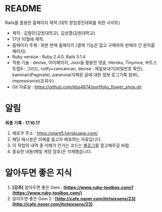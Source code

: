 # README
Rails를 활용한 홈페이지 제작 (대학 창업경진대회를 위한 사이트)
* 제작 : 김철민(강원대학교), 김상열(강원대학교)
* 17년 10월에 제작.
* 홈페이지 주제 : 화분 판매 홈페이지 (결제 기능은 없고 구매자와 판매자 간 문의홈페이지)
* Ruby version : Ruby 2.4.0, Rails 5.1.4
* 적용 기술 : devise, 마이페이지, Json을 활용한 댓글, Heroku, Tinymce, 부트스트랩4 : 그리드, rolify+cancancan, devise : 메일보내기(비밀번호 확인), kaminari(Paginate), paranoia(삭제된 글에 대한 정보 로그기록 첨부), impressionist(조회수)
* Git 자료실 : https://github.com/kbs4674/portfolio_flower_shop.git

# 알림
**최종 기록 : 17.10.17**
1. 헤로쿠 주소 : https://plant5.herokuapp.com/
2. 해당 예시본은 이해를 돕고자 배포하는 자료입니다.
3. 이 작업의 내역 중 이해가 안가는 코드는 [블로그](http://blog.naver.com/kbs4674)를 참고해주길 바람.
4. 중요한 내용(메일 계정 암호)은 삭제했습니다.

# 알아두면 좋은 지식
1. **[강추]** 알아두면 좋은 Gem : **[https://www.ruby-toolbox.com/](https://www.ruby-toolbox.com/)**
2. 알아두면 좋은 Gem 2 : **[http://cafe.naver.com/itctsixsens/23](http://cafe.naver.com/itctsixsens/23)**